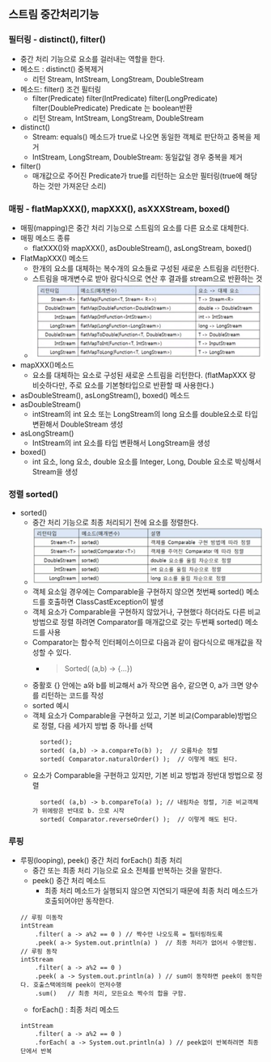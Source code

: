 ## 스트림 중간처리기능
### 필터링 - distinct(), filter()
- 중간 처리 기능으로 요소를 걸러내는 역할을 한다.
- 메소드 : distinct() 중복제거
  - 리턴 Stream, IntStream, LongStream, DoubleStream
- 메소드: filter() 조건 필터링
  - filter(Predicate) filter(IntPredicate) filter(LongPredicate) filter(DoublePredicate)   Predicate 는 boolean반환
  - 리턴 Stream, IntStream, LongStream, DoubleStream
- distinct()
  - Stream: equals() 메소드가 true로 나오면 동일한 객체로 판단하고 중복을 제거
  - IntStream, LongStream, DoubleStream: 동일값일 경우 중복을 제거
- filter()
  - 매개값으로 주어진 Predicate가 true를 리턴하는 요소만 필터링(true에 해당하는 것만 가져온단 소리)
### 매핑 - flatMapXXX(), mapXXX(), asXXXStream, boxed()
- 매핑(mapping)은 중간 처리 기능으로 스트림의 요소를 다른 요소로 대체한다.
- 매핑 메소드 종류
  - flatXXX()와 mapXXX(), asDoubleStream(), asLongStream, boxed()
- FlatMapXXX() 메소드
  - 한개의 요소를 대체하는 복수개의 요소들로 구성된 새로운 스트림을 리턴한다.
  - 스트림을 매개변수로 받아 람다식으로 연산 후 결과를 stream으로 반환하는 것
  - ![flatmap01.png](picture%2Fflatmap01.png)
- mapXXX()메소드
  - 요소를 대체하는 요소로 구성된 새로운 스트림을 리턴한다. (flatMapXXX 랑 비슷하다만, 주로 요소를 기본형타입으로 반환할 때 사용한다.)
- asDoubleStream(), asLongStream(), boxed() 메소드
- asDoubleStream()
  - intStream의 int 요소 또는 LongStream의 long 요소를 double요소로 타입 변환해서 DoubleStream 생성
- asLongStream()
  - IntStream의 int 요소를 타입 변환해서 LongStream을 생성
- boxed()
  - int 요소, long 요소, double 요소를 Integer, Long, Double 요소로 박싱해서 Stream을 생성
### 정렬 sorted()
- sorted()
  - 중간 처리 기능으로 최종 처리되기 전에 요소를 정렬한다.
  - ![sorted01.png](picture%2Fsorted01.png)
  - 객체 요소일 경우에는 Comparable을 구현하지 않으면 첫번째 sorted() 메소드를 호출하면 ClassCastException이 발생
  - 객체 요소가 Comparable을 구현하지 않았거나, 구현했다 하더라도 다른 비교방법으로 정렬 하려면 Comparator를 매개값으로 갖는 두번째 sorted() 메소드를 사용
  - Comparator는 함수적 인터페이스이므로 다음과 같이 람다식으로 매개값을 작성할 수 있다.
    - > Sorted( (a,b) -> {...})
  - 중활호 {} 안에는 a와 b를 비교해서 a가 작으면 음수, 같으면 0, a가 크면 양수를 리턴하는 코드를 작성
  - sorted 예시
  - 객체 요소가 Comparable을 구현하고 있고, 기본 비교(Comparable)방법으로 정렬, 다음 세가지 방법 중 하나를 선택
    ```
      sorted();
      sorted( (a,b) -> a.compareTo(b) );  // 오름차순 정렬
      sorted( Comparator.naturalOrder() );  // 이렇게 해도 된다.
     ```
  - 요소가 Comparable을 구현하고 있지만, 기본 비교 방법과 정반대 방법으로 정렬
    ```
      sorted( (a,b) -> b.compareTo(a) ); // 내림차순 정렬, 기준 비교객체가 위에랑은 반대로 b. 으로 시작
      sorted( Comparator.reverseOrder() );  // 이렇게 해도 된다.
    ```
### 루핑 
- 루핑(looping), peek() 중간 처리 forEach() 최종 처리
  - 중간 또는 최종 처리 기능으로 요소 전체를 반복하는 것을 말한다.
  - peek() 중간 처리 메소드
    - 최종 처리 메소드가 실행되지 않으면 지연되기 때문에 최종 처리 메소드가 호출되어야만 동작한다.
  ```
  // 루핑 미동작
  intStream
      .filter( a -> a%2 == 0 ) // 짝수만 나오도록 = 필터링하도록
      .peek( a-> System.out.println(a) )  // 최종 처리가 없어서 수행안됨.
  // 루핑 동작
  intStream
      .filter( a -> a%2 == 0 )
      .peek( a -> System.out.println(a) ) // sum이 동작하면 peek이 동작한다. 호출스택에의해 peek이 먼저수행
      .sum()   // 최종 처리, 모든요소 짝수의 합을 구함.
  ```
  - forEach() : 최종 처리 메소드
  ```
  intStream
      .filter( a -> a%2 == 0 )
      .forEach( a -> System.out.println(a) ) // peek없이 반복하려면 최종단에서 반복
  ```